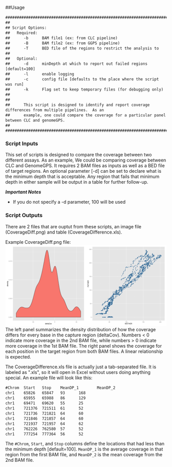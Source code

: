 ##Usage
```
##########################################################################################################
##
## Script Options:
##   Required:
##      -b      BAM file1 (ex: from CLC pipeline)
##      -B      BAM file2 (ex: from GGPS pipeline)
##      -T      BED file of the regions to restrict the analysis to
##
##   Optional:
##      -d      minDepth at which to report out failed regions [default=100]
##      -l      enable logging
##      -c      config file [defaults to the place where the script was run]
##      -k      Flag set to keep temporary files (for debugging only)
##
##
##      This script is designed to identify and report coverage differences from multiple pipelines.  As an
##      example, one could compare the coverage for a particular panel between CLC and genomeGPS.
##
#########################################################################################################
```

### Script Inputs
This set of scripts is designed to compare the coverage between two different assays.  As an example, We could 
be comparing coverage between CLC and GenomeGPS.  It requires 2 BAM files as inputs as well as a BED file of 
target regions.  An optional parameter [-d] can be set to declare what is the minimum depth that is acceptable.
Any region that fails that minimum depth in either sample will be output in a table for further follow-up.

**_Important Notes_**
* If you do not specify a -d parameter, 100 will be used

### Script Outputs
There are 2 files that are ouptut from these scripts, an image file (CoverageDiff.png) and table (CoverageDifference.xls).

Example CoverageDiff.png file:
![An image should be displayed here](https://raw.githubusercontent.com/Steven-N-Hart/CGSL-scripts/master/CoverageDiff/images/CoverageDiff.png "Output image file")
The left panel summarizes the density distribution of how the coverage differs for every base in the capture region (deltaCov).  Numbers < 0 indicate more coverage in the 2nd BAM file, while numbers > 0 indicate more coverage in the 1st BAM file.
The right panel shows the coverage for each position in the target region from both BAM files.  A linear relationship is expected.

The CoverageDifference.xls file is actually just a tab-separated file.  It is labeled as ".xls", so it will open in Excel without users doing anything special.
An example file will look like this:
```
#Chrom  Start   Stop    MeanDP_1        MeanDP_2
chr1    65826   65847   93      168
chr1    65955   65988   86      129
chr1    69471   69620   55      25
chr1    721376  721511  61      52
chr1    721736  721821  64      60
chr1    721846  721857  64      60
chr1    721937  721957  64      62
chr1    762226  762580  57      52
chr1    777254  777364  56      52
```
The `#Chrom`, `Start`, and `Stop` columns define the locations that had less than the minimum depth [default=100].
`MeanDP_1` is the average coverage in that region from the first BAM file, and `MeanDP_2` is the mean coverage from the 2nd BAM file.
